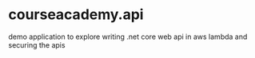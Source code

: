 # courseacademy.api
demo application to explore writing .net core web api in aws lambda and securing the apis
